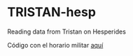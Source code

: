 # TRISTAN-hesp
 Reading data from Tristan on Hesperides


Código con el horario militar [aquí](https://es.wikipedia.org/wiki/Huso_horario_militar)
